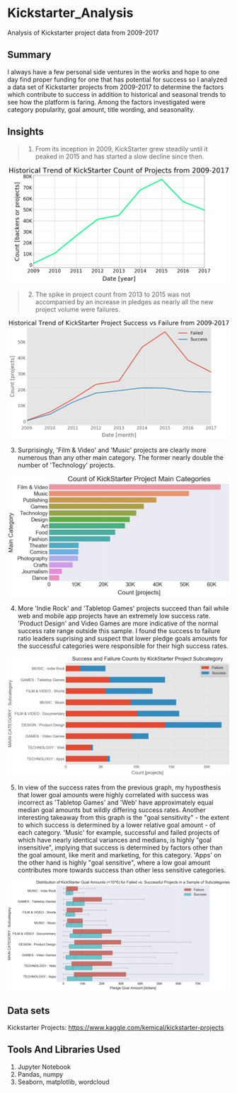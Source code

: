 # Kickstarter_Analysis
Analysis of Kickstarter project data from 2009-2017


## Summary 
I always have a few personal side ventures in the works and hope to one day find proper funding for one that has potential for success so I analyzed a data set of Kickstarter projects from 2009-2017 to determine the factors which contribute to success in addition to historical and seasonal trends to see how the platform is faring. Among the factors investigated were category popularity, goal amount, title wording, and seasonality.

## Insights

>1. From its inception in 2009, KickStarter grew steadily until it peaked in 2015 and has started a slow decline since then.
<p align="center">
  <img src="https://github.com/GregMurray30/Kickstarter_Analysis/blob/master/year_trend.png" title="Historical Trend">
</p>



>2.  The spike in project count from 2013 to 2015 was not accompanied by an increase in pledges as nearly all the new project volume were failures.
<p align="center">
  <img src="https://github.com/GregMurray30/Kickstarter_Analysis/blob/master/succ_fail_by_year.png" title="Success and Failure Trends">
</p>



3. Surprisingly, 'Film & Video' and 'Music' projects are clearly more numerous than any other main category. The former nearly double the number of 'Technology' projects. 
<p align="center">
  <img src="https://github.com/GregMurray30/Kickstarter_Analysis/blob/master/main_category_cnt.png" title="Main Category Counts">
</p>



4. More 'Indie Rock' and 'Tabletop Games' projects succeed than fail while web and mobile app projects have an extremely low success rate. 'Product Design' and Video Games are more indicative of the normal success rate range outside this sample. I found the success to failure ratio leaders suprising and suspect that lower pledge goals amounts for the successful categories were responsible for their high success rates.
<p align="center">
  <img src="https://github.com/GregMurray30/Kickstarter_Analysis/blob/master/succ_v_fail_subcat.png" title="Success vs Failure by Subcategory">
</p>



5.  In view of the success rates from the previous graph, my hyposthesis that lower goal amounts were highly correlated with success was incorrect as 'Tabletop Games' and 'Web' have approximately equal median goal amounts but wildly differing success rates. Another interesting takeaway from this graph is the "goal sensitivity" - the extent to which success is determined by a lower relative goal amount - of each category. 'Music' for example, successful and failed projects of which have nearly identical variances and medians, is highly "goal insensitive", implying that success is determined by factors other than the goal amount, like merit and marketing, for this category. 'Apps' on the other hand is highly "goal sensitive", where a low goal amount contributes more towards success than other less sensitive categories.
<p align="center">
  <img src="https://github.com/GregMurray30/Kickstarter_Analysis/blob/master/dist_succ_v_fail_subcat.png" title="Goal Amount Distribution by Subcategory">
</p>


## Data sets
Kickstarter Projects: https://www.kaggle.com/kemical/kickstarter-projects

## Tools And Libraries Used
1. Jupyter Notebook
2. Pandas, numpy
3. Seaborn, matplotlib, wordcloud
